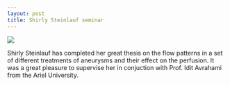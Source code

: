 ```yaml
---
layout: post
title: Shirly Steinlauf seminar
---
```



<img src="{{ site.baseurl }}/images/shirly_seminar.png" class="fit image">

Shirly Steinlauf has completed her great thesis on the flow patterns in a set of different treatments of aneurysms and their effect 
on the perfusion. It was a great pleasure to supervise her in conjuction with Prof. Idit Avrahami from the Ariel University.  
